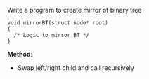 Write a program to create mirror of binary tree

```
void mirrorBT(struct node* root)
{
  /* Logic to mirror BT */
}
```


**Method**:
- Swap left/right child and call recursively
